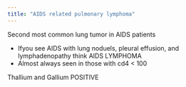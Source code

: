 ```yaml
---
title: "AIDS related pulmonary lymphoma"
---
```

Second most common lung tumor in AIDS patients
- Ifyou see AIDS with lung noduels, pleural effusion, and lymphadenopathy think AIDS LYMPHOMA
- Almost always seen in those with cd4 &lt; 100

Thallium and Gallium POSITIVE


